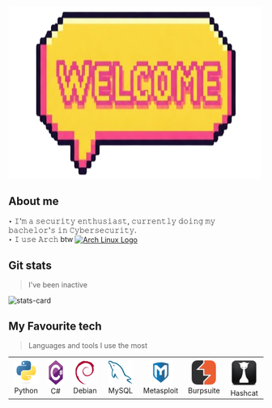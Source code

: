 <img src="img/welk.png" width="500" height="340" />

## About me
‣ 𝙸'𝚖 𝚊 𝚜𝚎𝚌𝚞𝚛𝚒𝚝𝚢 𝚎𝚗𝚝𝚑𝚞𝚜𝚒𝚊𝚜𝚝, 𝚌𝚞𝚛𝚛𝚎𝚗𝚝𝚕𝚢 𝚍𝚘𝚒𝚗𝚐 𝚖𝚢 𝚋𝚊𝚌𝚑𝚎𝚕𝚘𝚛'𝚜 𝚒𝚗 𝙲𝚢𝚋𝚎𝚛𝚜𝚎𝚌𝚞𝚛𝚒𝚝𝚢.  
‣ 𝙸 𝚞𝚜𝚎 𝙰𝚛𝚌𝚑 btw [<img src="https://raw.githubusercontent.com/Raymo111/Raymo111/master/socials/arch.svg" height="30em" align="center" alt="Arch Linux Logo" title="Arch Linux Logo"/>](https://archlinux.org/)

## Git stats
> I've been inactive

![stats-card](https://github-readme-stats.vercel.app/api?username=xcyraxx&show_icons=true&theme=material-palenight&hide_border=true)

## My Favourite tech 
> Languages and tools I use the most

<!-- ![languages-card](https://github-readme-stats.vercel.app/api/top-langs/?username=xcyraxx&layout=compact&langs_count=8&theme=material-palenight&hide_border=true) -->

<table>
  <tr>
    <td align="center" width="96">
      <a href="xcyraxx">
        <img src="img/python-original.svg" width="48" height="48" alt="Golang" />
      </a>
      <br>Python
    </td>
    <td align="center" width="96">
      <a href="xcyraxx">
        <img src="img/csharp-original.svg" width="48" height="50" alt="Golang" />
      </a>
      <br>C#
    </td>
    <td align="center" width="96">
      <a href="xcyraxx">
        <img src="img/debian-original.svg" width="48" height="48" alt="Golang" />
      </a>
      <br>Debian
    </td>
    <td align="center" width="96">
      <a href="xcyraxx">
        <img src="img/mysql-original.svg" width="48" height="48" alt="Golang" />
      </a>
      <br>MySQL
    </td>
    <td align="center" width="96">
      <a href="xcyraxx">
        <img src="img/metasploit.png" width="48" height="48" alt="Golang" />
      </a>
      <br>Metasploit
    </td>
    <td align="center" width="96">
      <a href="xcyraxx">
        <img src="img/burp.png" width="48" height="48" alt="Golang" />
      </a>
      <br>Burpsuite
    </td>
    <td align="center" width="96">
      <a href="xcyraxx">
        <img src="img/hashcat.png" width="57" height="57" alt="Golang" />
      </a>
      <br>Hashcat
    </td>
  </tr>
</table>
